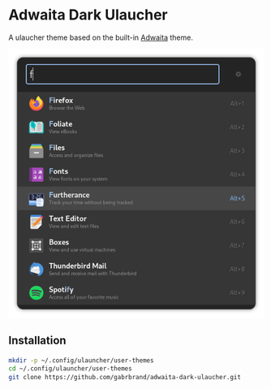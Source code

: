 # Adwaita Dark Ulaucher

A ulaucher theme based on the built-in [Adwaita](https://github.com/Ulauncher/Ulauncher/tree/v5/data/themes/adwaita) theme.

![](adwaita-dark.png)

## Installation

```bash
mkdir -p ~/.config/ulauncher/user-themes
cd ~/.config/ulauncher/user-themes
git clone https://github.com/gabrbrand/adwaita-dark-ulaucher.git
```
